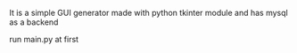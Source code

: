 It is a simple GUI generator made with python tkinter module and has mysql as a backend

run main.py at first
